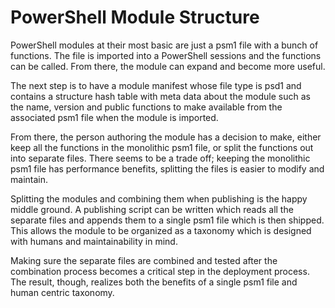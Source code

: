 # PowerShell Module Structure

PowerShell modules at their most basic are just a psm1 file with a bunch of functions.  The file is
imported into a PowerShell sessions and the functions can be called.  From there, the module can
expand and become more useful.

The next step is to have a module manifest whose file type is psd1 and contains a structure hash
table with meta data about the module such as the name, version and public functions to make
available from the associated psm1 file when the module is imported.

From there, the person authoring the module has a decision to make, either keep all the functions in
the monolithic psm1 file, or split the functions out into separate files.  There seems to be a trade
off; keeping the monolithic psm1 file has performance benefits, splitting the files is easier to
modify and maintain.

Splitting the modules and combining them when publishing is the happy middle ground.  A publishing
script can be written which reads all the separate files and appends them to a single psm1 file
which is then shipped.  This allows the module to be organized as a taxonomy which is designed with
humans and maintainability in mind.

Making sure the separate files are combined and tested after the combination process becomes a
critical step in the deployment process.  The result, though, realizes both the benefits of a single
psm1 file and human centric taxonomy.